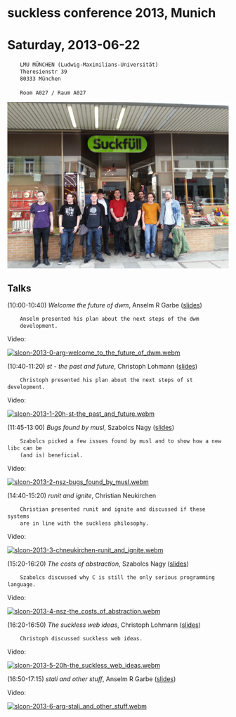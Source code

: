 suckless conference 2013, Munich
================================

Saturday, 2013-06-22
====================

        LMU MÜNCHEN (Ludwig-Maximilians-Universität)
        Theresienstr 39
        80333 München

        Room A027 / Raum A027


[![slcon2013 group photo](slcon2013-s.png)](slcon2013.png)

Talks
-----
(10:00-10:40) *Welcome the future of dwm*, Anselm R Garbe ([slides](slcon13.pdf))

        Anselm presented his plan about the next steps of the dwm
        development.

Video:

[![slcon-2013-0-arg-welcome_to_the_future_of_dwm.webm](//dl.suckless.org/slcon/2013/slcon-2013-0-arg-welcome_to_the_future_of_dwm.png)](//dl.suckless.org/slcon/2013/slcon-2013-0-arg-welcome_to_the_future_of_dwm.webm)


(10:40-11:20) *st - the past and future*, Christoph Lohmann ([slides](20h_on_st.pdf))

        Christoph presented his plan about the next steps of st development.

Video:

[![slcon-2013-1-20h-st-the_past_and_future.webm](//dl.suckless.org/slcon/2013/slcon-2013-1-20h-st-the_past_and_future.png)](//dl.suckless.org/slcon/2013/slcon-2013-1-20h-st-the_past_and_future.webm)


(11:45-13:00) *Bugs found by musl*, Szabolcs Nagy ([slides](http://port70.net/~nsz/slcon/bugs_talk.html))

        Szabolcs picked a few issues found by musl and to show how a new libc can be
        (and is) beneficial.

Video:

[![slcon-2013-2-nsz-bugs_found_by_musl.webm](//dl.suckless.org/slcon/2013/slcon-2013-2-nsz-bugs_found_by_musl.png)](//dl.suckless.org/slcon/2013/slcon-2013-2-nsz-bugs_found_by_musl.webm)


(14:40-15:20) *runit and ignite*, Christian Neukirchen

        Christian presented runit and ignite and discussed if these systems
        are in line with the suckless philosophy.

Video:

[![slcon-2013-3-chneukirchen-runit_and_ignite.webm](//dl.suckless.org/slcon/2013/slcon-2013-3-chneukirchen-runit_and_ignite.png)](//dl.suckless.org/slcon/2013/slcon-2013-3-chneukirchen-runit_and_ignite.webm)


(15:20-16:20) *The costs of abstraction*, Szabolcs Nagy ([slides](http://port70.net/~nsz/slcon/abstraction_talk.html))

        Szabolcs discussed why C is still the only serious programming language.

Video:

[![slcon-2013-4-nsz-the_costs_of_abstraction.webm](//dl.suckless.org/slcon/2013/slcon-2013-4-nsz-the_costs_of_abstraction.png)](//dl.suckless.org/slcon/2013/slcon-2013-4-nsz-the_costs_of_abstraction.webm)


(16:20-16:50) *The suckless web ideas*, Christoph Lohmann ([slides](20h_on_surf.pdf))

        Christoph discussed suckless web ideas.

Video:

[![slcon-2013-5-20h-the_suckless_web_ideas.webm](//dl.suckless.org/slcon/2013/slcon-2013-5-20h-the_suckless_web_ideas.png)](//dl.suckless.org/slcon/2013/slcon-2013-5-20h-the_suckless_web_ideas.webm)


(16:50-17:15) *stali and other stuff*, Anselm R Garbe ([slides](slcon13.pdf))

Video:

[![slcon-2013-6-arg-stali_and_other_stuff.webm](//dl.suckless.org/slcon/2013/slcon-2013-6-arg-stali_and_other_stuff.png)](//dl.suckless.org/slcon/2013/slcon-2013-6-arg-stali_and_other_stuff.webm)
